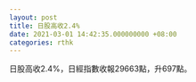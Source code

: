 ```yaml
---
layout: post
title: 日股高收2.4%
date: 2021-03-01 14:42:35.000000000 +08:00
categories: rthk
---
```


日股高收2.4%，日經指數收報29663點，升697點。

